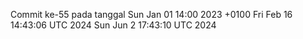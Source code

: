 Commit ke-55 pada tanggal Sun Jan 01 14:00 2023 +0100
Fri Feb 16 14:43:06 UTC 2024
Sun Jun  2 17:43:10 UTC 2024
